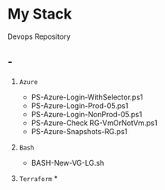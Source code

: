 # My Stack
Devops Repository

## -

1. ```Azure```
    * PS-Azure-Login-WithSelector.ps1
    * PS-Azure-Login-Prod-05.ps1
    * PS-Azure-Login-NonProd-05.ps1
    * PS-Azure-Check RG-VmOrNotVm.ps1
    * PS-Azure-Snapshots-RG.ps1

2. ```Bash```
    * BASH-New-VG-LG.sh

3. ```Terraform```
    * 